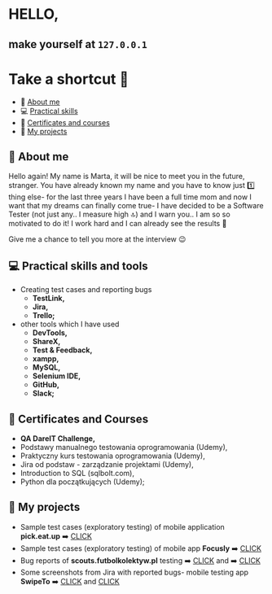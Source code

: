 # **HELLO,**
## make yourself at `127.0.0.1`
# Take a shortcut :runner:
- :wave: [About me](#wave-about-me)
- :computer: [Practical skills](#computer-practical-skills-and-tools)
- :school: [Certificates and courses](#school-certificates-and-courses)
- 🏁 [My projects](#checkered_flag-my-projects)


## :wave: About me
Hello again! My name is Marta, it will be nice to meet you in the future, stranger. You have already known my name and you have to know just :one: thing else- for the last three years I have been a full time mom and now I want that my dreams can finally come true- I have decided to be a Software Tester (not just any.. I measure high :top:) and I warn you.. I am so so motivated to do it! I work hard and I  can already see the results :muscle: 

Give me a chance to tell you more at the interview :wink:

## :computer: Practical skills and tools

- Creating test cases and reporting bugs
  - **TestLink,**
  - **Jira,**
  - **Trello;**
- other tools which I have used
  - **DevTools,**
  - **ShareX,**
  - **Test & Feedback,**
  - **xampp,**
  - **MySQL,**
  - **Selenium IDE,**
  - **GitHub,**
  - **Slack;**

## :school: Certificates and Courses
- **QA DareIT Challenge,** 
- Podstawy manualnego testowania oprogramowania (Udemy),
- Praktyczny kurs testowania oprogramowania (Udemy),
- Jira od podstaw - zarządzanie projektami (Udemy),
- Introduction to SQL (sqlbolt.com),
- Python dla początkujących (Udemy); 

## 🏁 My projects
- Sample test cases (exploratory testing) of mobile application **pick.eat.up** ➡️ [CLICK]( https://docs.google.com/spreadsheets/d/1QAVT1efhWFnMcftReLW2xENqr0ZtzQmGaYpEV2tDEfY/edit?usp=sharing )
- Sample test cases (exploratory testing) of mobile app **Focusly** ➡️ [CLICK]( https://docs.google.com/spreadsheets/d/1Vlo8O26AIucmPU_-fa18ZU9qVKG9aHAUFVCnWsIGO_I/edit?usp=sharing )
- Bug reports of **scouts.futbolkolektyw.pl** testing ➡️ [CLICK]( https://docs.google.com/spreadsheets/d/17jtE317oE7hNeXUQTkf_WzJIjjldZq3Myv7Rd2IBa1A/edit?usp=sharing ) and ➡️ [CLICK]( https://docs.google.com/document/d/1lo_maTNg7KiM8VjF3BQigYcbPUTlr1Pa_UYbMKPxoS8/edit?usp=sharing )
- Some screenshots from Jira with reported bugs- mobile testing app **SwipeTo** ➡️ [CLICK]( https://i.imgur.com/VMRuPdP.png )
and [CLICK]( https://i.imgur.com/SXCAfw5.png )

